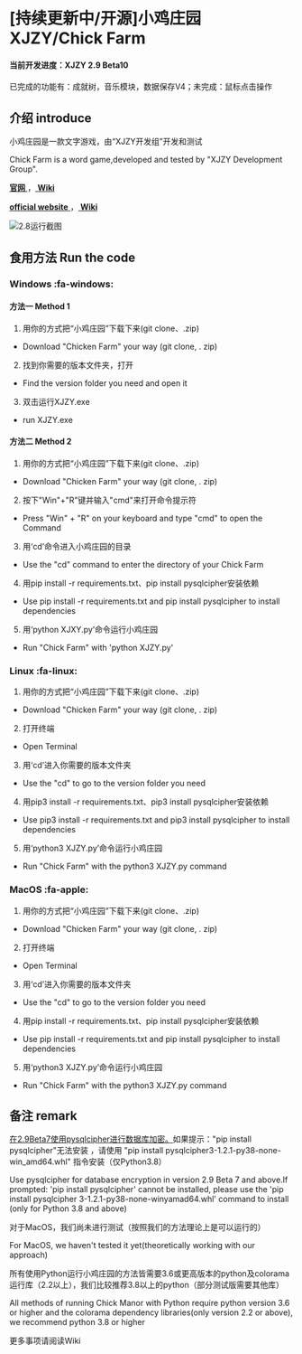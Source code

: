 # [持续更新中/开源]小鸡庄园 XJZY/Chick Farm
#### 当前开发进度：XJZY 2.9 Beta10 
已完成的功能有：成就树，音乐模块，数据保存V4；未完成：鼠标点击操作

## 介绍 introduce
小鸡庄园是一款文字游戏，由“XJZY开发组”开发和测试

Chick Farm is a word game,developed and tested by "XJZY Development Group".

[ **官网** ](https://xjzy2.github.io)，[ **Wiki** ](https://xjzy-wiki.github.io)

[ **official website** ](https://xjzy2.github.io)，[ **Wiki** ](https://xjzy-wiki.github.io)

![2.8运行截图](https://foruda.gitee.com/images/1726908402334015895/ba1c65a3_13520532.png)
## 食用方法 Run the code

### Windows :fa-windows: 

#### 方法一 Method 1

1. 用你的方式把“小鸡庄园”下载下来(git clone、.zip)
- Download "Chicken Farm" your way (git clone, . zip)
2. 找到你需要的版本文件夹，打开
- Find the version folder you need and open it
3. 双击运行XJZY.exe
- run XJZY.exe

#### 方法二 Method 2

1. 用你的方式把“小鸡庄园”下载下来(git clone、.zip)
- Download "Chicken Farm" your way (git clone, . zip)
2. 按下"Win"+"R"键并输入"cmd"来打开命令提示符
- Press "Win" + "R" on your keyboard and type "cmd" to open the Command
3. 用‘cd’命令进入小鸡庄园的目录
- Use the "cd" command to enter the directory of your Chick Farm
4. 用pip install -r requirements.txt、pip install pysqlcipher安装依赖
- Use pip install -r requirements.txt and pip install pysqlcipher to install dependencies
5. 用‘python XJXY.py’命令运行小鸡庄园
- Run "Chick Farm" with 'python XJZY.py'

### Linux :fa-linux: 

1. 用你的方式把“小鸡庄园”下载下来(git clone、.zip)
- Download "Chicken Farm" your way (git clone, . zip)
2. 打开终端
- Open Terminal
3. 用‘cd’进入你需要的版本文件夹
-  Use the "cd" to go to the version folder you need
4. 用pip3 install -r requirements.txt、pip3 install pysqlcipher安装依赖
- Use pip3 install -r requirements.txt and pip3 install pysqlcipher to install dependencies
5. 用‘python3 XJZY.py’命令运行小鸡庄园
- Run "Chick Farm" with the python3 XJZY.py command

### MacOS :fa-apple: 
1. 用你的方式把“小鸡庄园”下载下来(git clone、.zip)
- Download "Chicken Farm" your way (git clone, . zip)
2. 打开终端
-  Open Terminal
3. 用‘cd’进入你需要的版本文件夹
-  Use the "cd" to go to the version folder you need
4. 用pip install -r requirements.txt、pip install pysqlcipher安装依赖
- Use pip install -r requirements.txt and pip install pysqlcipher to install dependencies
5. 用‘python3 XJZY.py’命令运行小鸡庄园
- Run "Chick Farm" with the python3 XJZY.py command

## 备注 remark

[在2.9Beta7使用pysqlcipher进行数据库加密。](https://.com "破解雪上加霜（悲）")如果提示："pip install pysqlcipher"无法安装  ，请使用 "pip install pysqlcipher3-1.2.1-py38-none-win_amd64.whl" 指令安装（仅Python3.8）

Use pysqlcipher for database encryption in version 2.9 Beta 7 and above.If prompted: 'pip install pysqlcipher' cannot be installed, please use the 'pip install pysqlcipher 3-1.2.1-py38-none-winyamad64.whl' command to install (only for Python 3.8 and above)

对于MacOS，我们尚未进行测试（按照我们的方法理论上是可以运行的）

For MacOS, we haven't tested it yet(theoretically working with our approach)

所有使用Python运行小鸡庄园的方法皆需要3.6或更高版本的python及colorama运行库（2.2以上），我们比较推荐3.8以上的python（部分测试版需要其他库）

All methods of running Chick Manor with Python require python version 3.6 or higher and the colorama dependency libraries(only version 2.2 or above), we recommend python 3.8 or higher

更多事项请阅读Wiki